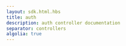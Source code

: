 ```yaml
---
layout: sdk.html.hbs
title: auth
description: auth controller documentation
separator: controllers
algolia: true
---
```


